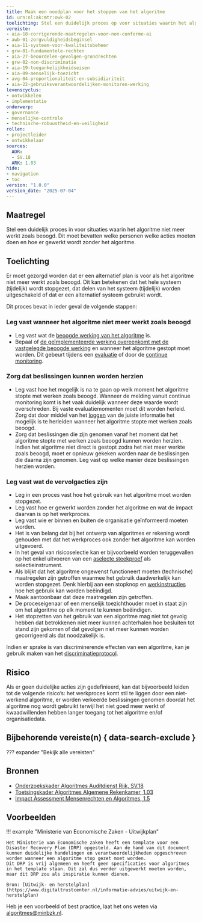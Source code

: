 ```yaml
---
title: Maak een noodplan voor het stoppen van het algoritme
id: urn:nl:ak:mtr:owk-02
toelichting: Stel een duidelijk proces op voor situaties waarin het algoritme niet meer werkt zoals beoogd. Dit moet bevatten welke personen welke acties moeten doen en hoe er gewerkt wordt zonder het algoritme.
vereiste:
- aia-18-corrigerende-maatregelen-voor-non-conforme-ai
- awb-01-zorgvuldigheidsbeginsel
- aia-11-systeem-voor-kwaliteitsbeheer
- grw-01-fundamentele-rechten
- aia-27-beoordelen-gevolgen-grondrechten
- grw-02-non-discriminatie
- aia-19-toegankelijkheidseisen
- aia-09-menselijk-toezicht
- avg-04-proportionaliteit-en-subsidiariteit
- aia-22-gebruiksverantwoordelijken-monitoren-werking
levenscyclus:
- ontwikkelen
- implementatie
onderwerp:
- governance
- menselijke-controle
- technische-robuustheid-en-veiligheid
rollen:
- projectleider
- ontwikkelaar
sources:
  ADR:
  - SV.18
  ARK: 1.03
hide:
- navigation
- toc
version: "1.0.0"
version_date: "2025-07-04"
---
```

<!-- Let op! onderstaande regel met 'tags' niet weghalen! Deze maakt automatisch de knopjes op basis van de metadata  -->
<!-- tags -->

## Maatregel
<!-- Vul hier een omschrijving in van wat deze maatregel inhoudt. -->
Stel een duidelijk proces in voor situaties waarin het algoritme niet meer werkt zoals beoogd. Dit moet bevatten welke personen welke acties moeten doen en hoe er gewerkt wordt zonder het algoritme.

## Toelichting
Er moet gezorgd worden dat er een alternatief plan is voor als het algoritme niet meer werkt zoals beoogd. Dit kan betekenen dat het hele systeem (tijdelijk) wordt stopgezet, dat delen van het systeem (tijdelijk) worden uitgeschakeld of dat er een alternatief systeem gebruikt wordt.

Dit proces bevat in ieder geval de volgende stappen:

### Leg vast wanneer het algoritme niet meer werkt zoals beoogd
- Leg vast wat de [beoogde werking van het algoritme](1-pba-02-formuleren-doelstelling.md) is.
- Bepaal of [de geïmplementeerde werking overeenkomt met de vastgelegde beoogde werking](5-ver-01-functioneren-in-lijn-met-doeleinden.md) en wanneer het algoritme gestopt moet worden. Dit gebeurt tijdens een [evaluatie](7-mon-04-evaluatieplan.md) of door de [continue monitoring](7-mon-07-plan-continue-monitoring.md).

### Zorg dat beslissingen kunnen worden herzien
- Leg vast hoe het mogelijk is na te gaan op welk moment het algoritme stopte met werken zoals beoogd.
Wanneer de melding vanuit continue monitoring komt is het vaak duidelijk wanneer deze waarde wordt overschreden.
Bij vaste evaluatiemomenten moet dit worden herleid.
Zorg dat door middel van het [loggen](4-owk-04-logging.md) van de juiste informatie het mogelijk is te herleiden wanneer het algoritme stopte met werken zoals beoogd.
- Zorg dat beslissingen die zijn genomen vanaf het moment dat het algoritme stopte met werken zoals beoogd kunnen worden herzien. Indien het algoritme niet direct is gestopt zodra het niet meer werkte zoals beoogd, moet er opnieuw gekeken worden naar de beslissingen die daarna zijn genomen. Leg vast op welke manier deze beslissingen herzien worden.

### Leg vast wat de vervolgacties zijn
- Leg in een proces vast hoe het gebruik van het algoritme moet worden stopgezet.
- Leg vast hoe er gewerkt worden zonder het algoritme en wat de impact daarvan is op het werkproces.
- Leg vast wie er binnen en buiten de organisatie geïnformeerd moeten worden.
- Het is van belang dat bij het ontwerp van algoritmes er rekening wordt gehouden met dat het werkproces ook zonder het algoritme kan worden uitgevoerd.
- In het geval van risicoselectie kan er bijvoorbeeld worden teruggevallen op het enkel uitvoeren van een [aselecte steekproef](6-imp-02-aselecte-steekproeven.md) als selectieinstrument.
- Als blijkt dat het algoritme ongewenst functioneert moeten (technische) maatregelen zijn getroffen waarmee het gebruik daadwerkelijk kan worden stopgezet. Denk hierbij aan een stopknop en [werkinstructies](6-imp-01-werkinstructies-gebruikers.md) hoe het gebruik kan worden beëindigd.
- Maak aantoonbaar dat deze maatregelen zijn getroffen.
- De proceseigenaar of een menselijk toezichthouder moet in staat zijn om het algoritme op elk moment te kunnen beëindigen.
- Het stopzetten van het gebruik van een algoritme mag niet tot gevolg hebben dat betrokkenen niet meer kunnen achterhalen hoe besluiten tot stand zijn gekomen of dat gevolgen niet meer kunnen worden gecorrigeerd als dat noodzakelijk is.

Indien er sprake is van discriminerende effecten van een algoritme, kan je gebruik maken van het [discriminatieprotocol](0-org-15-discriminatieprotocol.md).

## Risico
Als er geen duidelijke acties zijn gedefinieerd, kan dat bijvoorbeeld leiden tot de volgende risico’s: het werkproces komt stil te liggen door een niet-werkend algoritme, er worden verkeerde beslissingen genomen doordat het algoritme nog wordt gebruikt terwijl het niet goed meer werkt of kwaadwillenden hebben langer toegang tot het algoritme en/of organisatiedata.

## Bijbehorende vereiste(n) { data-search-exclude }
<!-- Let op! onderstaande regel met 'list_vereisten_on_maatregelen_page' niet weghalen! Deze maakt automatisch een lijst van bijbehorende verseisten op basis van de metadata  -->
??? expander "Bekijk alle vereisten"
    <!-- list_vereisten_on_maatregelen_page -->

## Bronnen
<!-- Vul hier de relevante bronnen in voor deze maatregel -->

- [Onderzoekskader Algoritmes Auditdienst Rijk, SV.18](https://www.rijksoverheid.nl/documenten/rapporten/2023/07/11/onderzoekskader-algoritmes-adr-2023)
- [Toetsingskader Algoritmes Algemene Rekenkamer, 1.03](https://www.rekenkamer.nl/onderwerpen/algoritmes/documenten/publicaties/2024/05/15/het-toetsingskader-aan-de-slag)
- [Impact Assessment Mensenrechten en Algoritmes, 1.5](../hulpmiddelen/IAMA.md)

## Voorbeelden

!!! example "Ministerie van Economische Zaken - Uitwijkplan"

	Het Ministerie van Economische zaken heeft een template voor een Disaster Recovery Plan (DRP) opgesteld. Aan de hand van dit document kunnen duidelijke handelingen en verantwoordelijkheden opgeschreven worden wanneer een algoritme stop gezet moet worden.
	Dit DRP is vrij algemeen en heeft geen specificaties voor algoritmes in het template staan. Dit zal dus verder uitgewerkt moeten worden, maar dit DRP zou als inspiratie kunnen dienen.

	Bron: [Uitwijk- en herstelplan](https://www.digitaltrustcenter.nl/informatie-advies/uitwijk-en-herstelplan)


Heb je een voorbeeld of best practice, laat het ons weten via [algoritmes@minbzk.nl](mailto:algoritmes@minbzk.nl).
